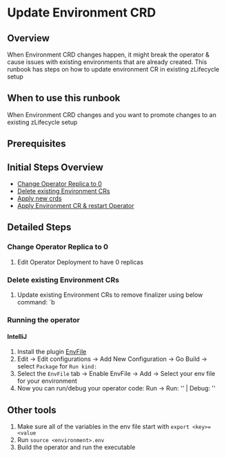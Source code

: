# Update Environment CRD

## Overview

When Environment CRD changes happen, it might break the operator & cause issues with existing environments that are already created. This runbook has steps on how to update environment CR in existing zLifecycle setup

## When to use this runbook

When Environment CRD changes and you want to promote changes to an existing zLifecycle setup

## Prerequisites

## Initial Steps Overview

- [Change Operator Replica to 0](#change-operator-replica-to-0)
- [Delete existing Environment CRs](#delete-existing-environment-crs)
- [Apply new crds](#apply-new-crds)
- [Apply Environment CR & restart Operator](#apply-environment-cr-restart-operator)

## Detailed Steps

### Change Operator Replica to 0
1. Edit Operator Deployment to have 0 replicas

### Delete existing Environment CRs
1. Update existing Environment CRs to remove finalizer using below command:
`b

### Running the operator

#### IntelliJ
1. Install the plugin [EnvFile](https://plugins.jetbrains.com/plugin/7861-envfile)
2. Edit -> Edit configurations -> Add New Configuration -> Go Build -> select `Package` for `Run kind:`
3. Select the `EnvFile` tab -> Enable EnvFile -> Add -> Select your env file for your environment
4. Now you can run/debug your operator code: Run -> Run: '<configuration-name>' | Debug: '<configuration-name>'

## Other tools
1. Make sure all of the variables in the env file start with `export <key>=<value`
2. Run `source <environment>.env`
3. Build the operator and run the executable
